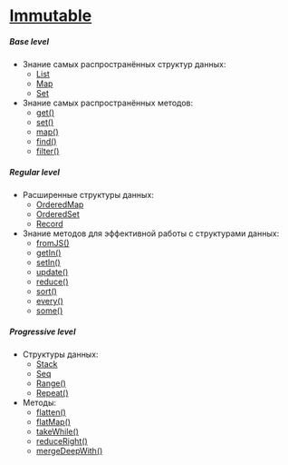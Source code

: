 # [Immutable](https://immutable-js.github.io/immutable-js/)

##### Base level
- Знание самых распространённых структур данных:
    + [List](https://immutable-js.github.io/immutable-js/docs/#/List)
    + [Map](https://immutable-js.github.io/immutable-js/docs/#/Map)
    + [Set](https://immutable-js.github.io/immutable-js/docs/#/Set)
- Знание самых распространённых методов:
    + [get()](https://immutable-js.github.io/immutable-js/docs/#/get)
    + [set()](https://immutable-js.github.io/immutable-js/docs/#/set)
    + [map()](https://immutable-js.github.io/immutable-js/docs/#/Collection/map)
    + [find()](https://immutable-js.github.io/immutable-js/docs/#/Collection/find)
    + [filter()](https://immutable-js.github.io/immutable-js/docs/#/Collection/filter)

##### Regular level
- Расширенные структуры данных:
    + [OrderedMap](https://immutable-js.github.io/immutable-js/docs/#/OrderedMap)
    + [OrderedSet](https://immutable-js.github.io/immutable-js/docs/#/OrderedSet)
    + [Record](https://immutable-js.github.io/immutable-js/docs/#/Record)
- Знание методов для эффективной работы с структурами данных:
    + [fromJS()](https://immutable-js.github.io/immutable-js/docs/#/fromJS)
    + [getIn()](https://immutable-js.github.io/immutable-js/docs/#/getIn)
    + [setIn()](https://immutable-js.github.io/immutable-js/docs/#/setIn)
    + [update()](https://immutable-js.github.io/immutable-js/docs/#/update)
    + [reduce()](https://immutable-js.github.io/immutable-js/docs/#/Collection/reduce)
    + [sort()](https://immutable-js.github.io/immutable-js/docs/#/Collection/sort)
    + [every()](https://immutable-js.github.io/immutable-js/docs/#/Collection/every)
    + [some()](https://immutable-js.github.io/immutable-js/docs/#/Collection/some)

##### Progressive level
- Структуры данных:
    + [Stack](https://immutable-js.github.io/immutable-js/docs/#/Stack)
    + [Seq](https://immutable-js.github.io/immutable-js/docs/#/Seq)
    + [Range()](https://immutable-js.github.io/immutable-js/docs/#/Range)
    + [Repeat()](https://immutable-js.github.io/immutable-js/docs/#/Repeat)
- Методы:
    + [flatten()](https://immutable-js.github.io/immutable-js/docs/#/Collection/flatten)
    + [flatMap()](https://immutable-js.github.io/immutable-js/docs/#/Collection/flatMap)
    + [takeWhile()](https://immutable-js.github.io/immutable-js/docs/#/Collection/takeWhile)
    + [reduceRight()](https://immutable-js.github.io/immutable-js/docs/#/Collection/reduceRight)
    + [mergeDeepWith()](https://immutable-js.github.io/immutable-js/docs/#/mergeDeepWith)
